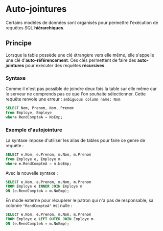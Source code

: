 # Auto-jointures 

Certains modèles de données sont organisés pour permettre l'exécution de requêtes SQL **hiérarchiques**. 

## Principe

Lorsque la table possède une clé étrangère vers elle même, elle s'appelle une clé d'**auto-référencement**. Ces clés permettent de faire des **auto-jointures** pour exécuter des requêtes **récursives**.

### Syntaxe

Comme il n'est pas possible de joindre deux fois la table sur elle même car le serveur ne comprends pas ce que l'on souhaite sélectionner. Cette requête renvoie une erreur : `ambiguous column name: Nom`

```sql
SELECT Nom, Prenom, Nom, Prenom 
from Employe, Employe
where RendCompteA = NoEmp;
```

### Exemple d'autojointure

La syntaxe impose d'utiliser les alias de tables pour faire ce genre de requête : 

```sql
SELECT e.Nom, e.Prenom, m.Nom, m.Prenom 
from Employe e, Employe m
where e.RendCompteA = m.NoEmp;
```

Avec la nouvelle syntaxe : 

```sql
SELECT e.Nom, e.Prenom, m.Nom, m.Prenom 
FROM Employe e INNER JOIN Employe m
ON (e.RendCompteA = m.NoEmp);
```

En mode externe pour récupérer le patron qui n'a pas de responsable, sa colonne `"RendCompteA"` est nulle :

```sql
SELECT e.Nom, e.Prenom, m.Nom, m.Prenom 
FROM Employe e LEFT OUTER JOIN Employe m
ON (e.RendCompteA = m.NoEmp);
```

